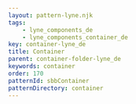 ```yaml
---
layout: pattern-lyne.njk
tags: 
    - lyne_components_de
    - lyne_components_container_de
key: container-lyne_de
title: Container
parent: container-folder-lyne_de
keywords: container
order: 170
patternId: sbbContainer
patternDirectory: container
---
```

